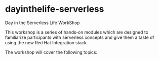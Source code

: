 # dayinthelife-serverless
Day in the Serverless Life WorkShop


This workshop is a series of hands-on modules which are designed to familiarize participants with serverless concepts and give them a taste of using the new Red Hat Integration stack. 

The workshop will cover the following topics:

